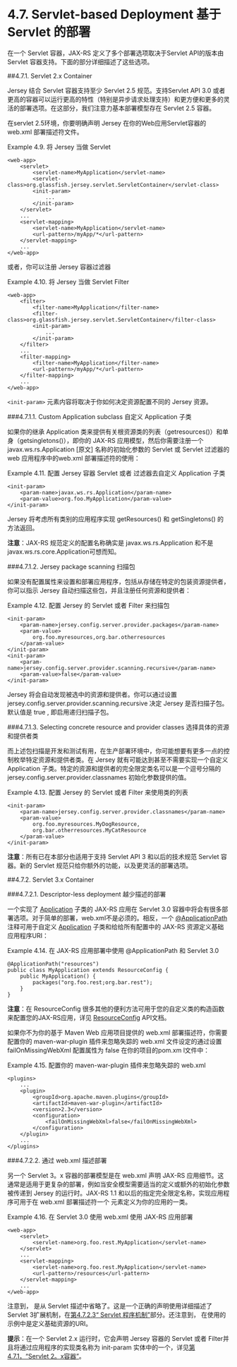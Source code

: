 4.7. Servlet-based Deployment 基于 Servlet 的部署
========================

在一个 Servlet 容器，JAX-RS 定义了多个部署选项取决于Servlet API的版本由 Servlet 容器支持。下面的部分详细描述了这些选项。

##4.7.1. Servlet 2.x Container

Jersey 结合 Servlet 容器支持至少 Servlet 2.5 规范。支持Servlet API 3.0 或者更高的容器可以运行更高的特性（特别是异步请求处理支持）和更方便和更多的灵活的部署选项。在这部分，我们注意力基本部署模型存在 Servlet 2.5 容器。

在servlet 2.5环境，你要明确声明 Jersey 在你的Web应用Servlet容器的 web.xml 部署描述符文件。

Example 4.9. 将 Jersey 当做 Servlet

	<web-app>
	    <servlet>
	        <servlet-name>MyApplication</servlet-name>
	        <servlet-class>org.glassfish.jersey.servlet.ServletContainer</servlet-class>
	        <init-param>
	            ...
	        </init-param>
	    </servlet>
	    ...
	    <servlet-mapping>
	        <servlet-name>MyApplication</servlet-name>
	        <url-pattern>/myApp/*</url-pattern>
	    </servlet-mapping>
	    ...
	</web-app>

或者，你可以注册 Jersey 容器过滤器

Example 4.10. 将 Jersey 当做 Servlet Filter

	<web-app>
	    <filter>
	        <filter-name>MyApplication</filter-name>
	        <filter-class>org.glassfish.jersey.servlet.ServletContainer</filter-class>
	        <init-param>
	            ...
	        </init-param>
	    </filter>
	    ...
	    <filter-mapping>
	        <filter-name>MyApplication</filter-name>
	        <url-pattern>/myApp/*</url-pattern>
	    </filter-mapping>
	    ...
	</web-app>

`<init-param>` 元素内容将取决于你如何决定资源配置不同的 Jersey 资源。

###4.7.1.1.  Custom Application subclass 自定义 Application 子类

如果你的继承 Application 类来提供有关根资源类的列表（getresources()）和单身（getsingletons()），即你的 JAX-RS 应用模型，然后你需要注册一个 javax.ws.rs.Application [原文] 名称的初始化参数的 Servlet 或 Servlet 过滤器的 web 应用程序中的web.xml 部署描述符的使用：

Example 4.11.  配置 Jersey 容器 Servlet 或者 过滤器去自定义 Application 子类

	<init-param>
	    <param-name>javax.ws.rs.Application</param-name>
	    <param-value>org.foo.MyApplication</param-value>
	</init-param>

Jersey 将考虑所有类别的应用程序实现 getResources() 和 getSingletons() 的方法返回。

**注意**：JAX-RS 规范定义的配置名称确实是 javax.ws.rs.Application 和不是 javax.ws.rs.core.Application可想而知。

###4.7.1.2. Jersey package scanning 扫描包

如果没有配置属性来设置和部署应用程序，包括从存储在特定的包装资源提供者，你可以指示 Jersey 自动扫描这些包，并且注册任何资源和提供者：

Example 4.12. 配置 Jersey 的 Servlet 或者 Filter 来扫描包

	<init-param>
	    <param-name>jersey.config.server.provider.packages</param-name>
	    <param-value>
	        org.foo.myresources,org.bar.otherresources
	    </param-value>
	</init-param>
	<init-param>
	    <param-name>jersey.config.server.provider.scanning.recursive</param-name>
	    <param-value>false</param-value>
	</init-param>

Jersey 将会自动发现被选中的资源和提供者。你可以通过设置 jersey.config.server.provider.scanning.recursive 决定 Jersey 是否扫描子包。默认值是 true , 即启用递归扫描子包。

###4.7.1.3. Selecting concrete resource and provider classes 选择具体的资源和提供者类

而上述包扫描是开发和测试有用，在生产部署环境中，你可能想要有更多一点的控制枚举特定资源和提供者类。在 Jersey 就有可能达到甚至不需要实现一个自定义 Application 子类。特定的资源和提供者的完全限定类名可以是一个逗号分隔的 jersey.config.server.provider.classnames 初始化参数提供的值。

Example 4.13. 配置 Jersey 的 Servlet 或者 Filter 来使用类的列表

	<init-param>
	    <param-name>jersey.config.server.provider.classnames</param-name>
	    <param-value>
	        org.foo.myresources.MyDogResource,
	        org.bar.otherresources.MyCatResource
	    </param-value>
	</init-param>

**注意**：所有已在本部分也适用于支持 Servlet API 3 和以后的技术规范 Servlet 容器。新的 Servlet 规范只给你额外的功能，以及更灵活的部署选项。

##4.7.2. Servlet 3.x Container

###4.7.2.1. Descriptor-less deployment 越少描述的部署

一个实现了 [Application](http://jax-rs-spec.java.net/nonav/$%7Bjaxrs.api.version%7D/apidocs/javax/ws/rs/core/Application.html) 子类的  JAX-RS 应用在 Servlet 3.0 容器中将会有很多部署选项。对于简单的部署，web.xml不是必须的。相反，一个 [@ApplicationPath](http://jax-rs-spec.java.net/nonav/$%7Bjaxrs.api.version%7D/apidocs/javax/ws/rs/ApplicationPath.html) 注释可用于自定义  [Application](http://jax-rs-spec.java.net/nonav/$%7Bjaxrs.api.version%7D/apidocs/javax/ws/rs/core/Application.html) 子类和给给所有配置中的 JAX-RS 资源定义基础应用程序URI：

Example 4.14. 在 JAX-RS 应用部署中使用 @ApplicationPath 和 Servlet 3.0

	@ApplicationPath("resources")
	public class MyApplication extends ResourceConfig {
	    public MyApplication() {
	        packages("org.foo.rest;org.bar.rest");
	    }
	}

**注意**：在 ResourceConfig 很多其他的便利方法可用于您的自定义类的构造函数来配置您的JAX-RS应用，详见 [ResourceConfig](https://jersey.java.net/apidocs/2.12/jersey/org/glassfish/jersey/server/ResourceConfig.html) API文档。

如果你不为你的基于 Maven Web 应用项目提供的 web.xml 部署描述符，你需要配置你的 maven-war-plugin 插件来忽略失踪的 web.xml 文件设定的通过设置 failOnMissingWebXml 配置属性为 false 在你的项目的pom.xm l文件中：

Example 4.15. 配置你的 maven-war-plugin 插件来忽略失踪的 web.xml

	<plugins>
	    ...
	    <plugin>
	        <groupId>org.apache.maven.plugins</groupId>
	        <artifactId>maven-war-plugin</artifactId>
	        <version>2.3</version>
	        <configuration>
	            <failOnMissingWebXml>false</failOnMissingWebXml>
	        </configuration>
	    </plugin>
	    ...
	</plugins>

###4.7.2.2. 通过 web.xml 描述部署

另一个 Servlet 3。x 容器的部署模型是在 web.xml 声明 JAX-RS 应用细节。这通常是适用于更复杂的部署，例如当安全模型需要适当的定义或额外的初始化参数被传递到 Jersey 的运行时。JAX-RS 1.1 和以后的指定完全限定名称，实现应用程序可用于在 web.xml 部署描述符一个  <servlet-name> 元素定义为你的应用的一类。

Example 4.16. 在 Servlet 3.0 使用 web.xml 使用 JAX-RS 应用部署
	
	<web-app>
	    <servlet>
	        <servlet-name>org.foo.rest.MyApplication</servlet-name>
	    </servlet>
	    ...
	    <servlet-mapping>
	        <servlet-name>org.foo.rest.MyApplication</servlet-name>
	        <url-pattern>/resources</url-pattern>
	    </servlet-mapping>
	    ...
	</web-app>

注意到， <servlet-class> 是从 Servlet 描述中省略了。这是一个正确的声明使用详细描述了 Servlet 3扩展机制，在[第4.7.2.3“ Servlet 程序机制”](https://jersey.java.net/documentation/latest/deployment.html#deployment.servlet.3.pluggability)部分。还注意到，<servlet-mapping> 在使用的示例中是定义基础资源的URI。

**提示**：在一个 Servlet 2.x 运行时，它会声明 Jersey 容器的 Servlet 或者 Filter并且将通过应用程序的实现类名称为 init-param 实体中的一个，详见[第4.7.1，“Servlet 2。x容器”](https://jersey.java.net/documentation/latest/deployment.html#deployment.servlet.2)。